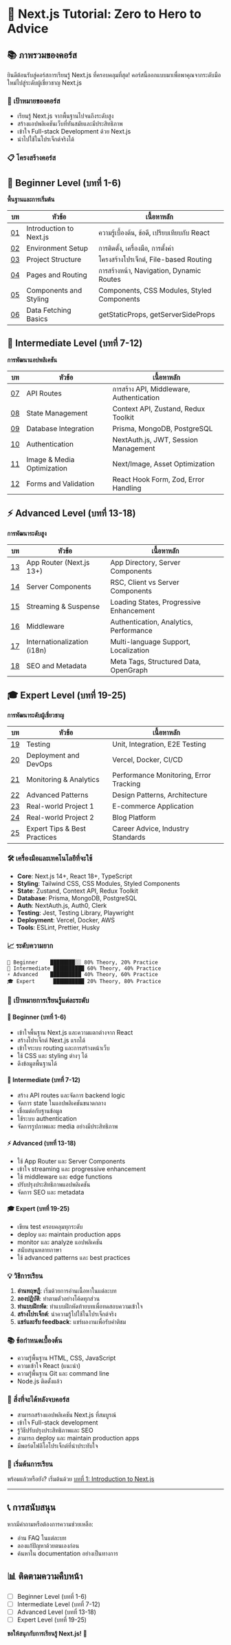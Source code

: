# 🚀 Next.js Tutorial: Zero to Hero to Advice

## 📚 ภาพรวมของคอร์ส

ยินดีต้อนรับสู่คอร์สการเรียนรู้ Next.js ที่ครอบคลุมที่สุด! คอร์สนี้ออกแบบมาเพื่อพาคุณจากระดับมือใหม่ไปสู่ระดับผู้เชี่ยวชาญ Next.js

### 🎯 เป้าหมายของคอร์ส
- เรียนรู้ Next.js จากพื้นฐานไปจนถึงระดับสูง
- สร้างแอปพลิเคชันเว็บที่ทันสมัยและมีประสิทธิภาพ
- เข้าใจ Full-stack Development ด้วย Next.js
- นำไปใช้ในโปรเจ็กต์จริงได้

### 📋 โครงสร้างคอร์ส

## 🌱 **Beginner Level (บทที่ 1-6)**
**พื้นฐานและการเริ่มต้น**

| บท | หัวข้อ | เนื้อหาหลัก |
|-----|--------|-------------|
| [01](./01-introduction.md) | Introduction to Next.js | ความรู้เบื้องต้น, ข้อดี, เปรียบเทียบกับ React |
| [02](./02-environment-setup.md) | Environment Setup | การติดตั้ง, เครื่องมือ, การตั้งค่า |
| [03](./03-project-structure.md) | Project Structure | โครงสร้างโปรเจ็กต์, File-based Routing |
| [04](./04-pages-routing.md) | Pages and Routing | การสร้างหน้า, Navigation, Dynamic Routes |
| [05](./05-components-styling.md) | Components and Styling | Components, CSS Modules, Styled Components |
| [06](./06-data-fetching-basics.md) | Data Fetching Basics | getStaticProps, getServerSideProps |

## 🚀 **Intermediate Level (บทที่ 7-12)**
**การพัฒนาแอปพลิเคชัน**

| บท | หัวข้อ | เนื้อหาหลัก |
|-----|--------|-------------|
| [07](./07-api-routes.md) | API Routes | การสร้าง API, Middleware, Authentication |
| [08](./08-state-management.md) | State Management | Context API, Zustand, Redux Toolkit |
| [09](./09-database-integration.md) | Database Integration | Prisma, MongoDB, PostgreSQL |
| [10](./10-authentication.md) | Authentication | NextAuth.js, JWT, Session Management |
| [11](./11-image-optimization.md) | Image & Media Optimization | Next/Image, Asset Optimization |
| [12](./12-forms-validation.md) | Forms and Validation | React Hook Form, Zod, Error Handling |

## ⚡ **Advanced Level (บทที่ 13-18)**
**การพัฒนาระดับสูง**

| บท | หัวข้อ | เนื้อหาหลัก |
|-----|--------|-------------|
| [13](./13-app-router.md) | App Router (Next.js 13+) | App Directory, Server Components |
| [14](./14-server-components.md) | Server Components | RSC, Client vs Server Components |
| [15](./15-streaming-suspense.md) | Streaming & Suspense | Loading States, Progressive Enhancement |
| [16](./16-middleware.md) | Middleware | Authentication, Analytics, Performance |
| [17](./17-internationalization.md) | Internationalization (i18n) | Multi-language Support, Localization |
| [18](./18-seo-metadata.md) | SEO and Metadata | Meta Tags, Structured Data, OpenGraph |

## 🎓 **Expert Level (บทที่ 19-25)**
**การพัฒนาระดับผู้เชี่ยวชาญ**

| บท | หัวข้อ | เนื้อหาหลัก |
|-----|--------|-------------|
| [19](./19-testing.md) | Testing | Unit, Integration, E2E Testing |
| [20](./20-deployment.md) | Deployment and DevOps | Vercel, Docker, CI/CD |
| [21](./21-monitoring-analytics.md) | Monitoring & Analytics | Performance Monitoring, Error Tracking |
| [22](./22-advanced-patterns.md) | Advanced Patterns | Design Patterns, Architecture |
| [23](./23-real-world-project-1.md) | Real-world Project 1 | E-commerce Application |
| [24](./24-real-world-project-2.md) | Real-world Project 2 | Blog Platform |
| [25](./25-expert-tips.md) | Expert Tips & Best Practices | Career Advice, Industry Standards |

### 🛠️ เครื่องมือและเทคโนโลยีที่จะใช้

- **Core**: Next.js 14+, React 18+, TypeScript
- **Styling**: Tailwind CSS, CSS Modules, Styled Components
- **State**: Zustand, Context API, Redux Toolkit
- **Database**: Prisma, MongoDB, PostgreSQL
- **Auth**: NextAuth.js, Auth0, Clerk
- **Testing**: Jest, Testing Library, Playwright
- **Deployment**: Vercel, Docker, AWS
- **Tools**: ESLint, Prettier, Husky

### 📈 ระดับความยาก

```
🌱 Beginner    ████████░░ 80% Theory, 20% Practice
🚀 Intermediate ██████████ 60% Theory, 40% Practice  
⚡ Advanced    ██████████ 40% Theory, 60% Practice
🎓 Expert      ██████████ 20% Theory, 80% Practice
```

### 🎯 เป้าหมายการเรียนรู้แต่ละระดับ

#### 🌱 **Beginner (บทที่ 1-6)**
- เข้าใจพื้นฐาน Next.js และความแตกต่างจาก React
- สร้างโปรเจ็กต์ Next.js แรกได้
- เข้าใจระบบ routing และการสร้างหน้าเว็บ
- ใช้ CSS และ styling ต่างๆ ได้
- ดึงข้อมูลพื้นฐานได้

#### 🚀 **Intermediate (บทที่ 7-12)**
- สร้าง API routes และจัดการ backend logic
- จัดการ state ในแอปพลิเคชันขนาดกลาง
- เชื่อมต่อกับฐานข้อมูล
- ใช้ระบบ authentication
- จัดการรูปภาพและ media อย่างมีประสิทธิภาพ

#### ⚡ **Advanced (บทที่ 13-18)**
- ใช้ App Router และ Server Components
- เข้าใจ streaming และ progressive enhancement
- ใช้ middleware และ edge functions
- ปรับปรุงประสิทธิภาพแอปพลิเคชัน
- จัดการ SEO และ metadata

#### 🎓 **Expert (บทที่ 19-25)**
- เขียน test ครอบคลุมทุกระดับ
- deploy และ maintain production apps
- monitor และ analyze แอปพลิเคชัน
- สนับสนุนหลายภาษา
- ใช้ advanced patterns และ best practices

### 💡 วิธีการเรียน

1. **อ่านทฤษฎี**: เริ่มด้วยการอ่านเนื้อหาในแต่ละบท
2. **ลองปฏิบัติ**: ทำตามตัวอย่างโค้ดทุกส่วน
3. **ทำแบบฝึกหัด**: ทำแบบฝึกหัดท้ายบทเพื่อทดสอบความเข้าใจ
4. **สร้างโปรเจ็กต์**: นำความรู้ไปใช้ในโปรเจ็กต์จริง
5. **แชร์และรับ feedback**: แชร์ผลงานเพื่อรับคำติชม

### 📚 ข้อกำหนดเบื้องต้น

- ความรู้พื้นฐาน HTML, CSS, JavaScript
- ความเข้าใจ React (แนะนำ)
- ความรู้พื้นฐาน Git และ command line
- Node.js ติดตั้งแล้ว

### 🎉 สิ่งที่จะได้หลังจบคอร์ส

- สามารถสร้างแอปพลิเคชัน Next.js ที่สมบูรณ์
- เข้าใจ Full-stack development
- รู้วิธีปรับปรุงประสิทธิภาพและ SEO
- สามารถ deploy และ maintain production apps
- มีพอร์ตโฟลิโอโปรเจ็กต์ที่น่าประทับใจ

### 🚀 เริ่มต้นการเรียน

พร้อมแล้วหรือยัง? เริ่มต้นด้วย [บทที่ 1: Introduction to Next.js](./01-introduction.md)

---

## 📞 การสนับสนุน

หากมีคำถามหรือต้องการความช่วยเหลือ:
- อ่าน FAQ ในแต่ละบท
- ลองแก้ปัญหาด้วยตนเองก่อน
- ค้นหาใน documentation อย่างเป็นทางการ

## 📊 ติดตามความคืบหน้า

- [ ] Beginner Level (บทที่ 1-6)
- [ ] Intermediate Level (บทที่ 7-12) 
- [ ] Advanced Level (บทที่ 13-18)
- [ ] Expert Level (บทที่ 19-25)

**ขอให้สนุกกับการเรียนรู้ Next.js! 🎯**
